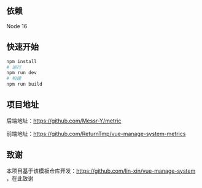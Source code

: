 

## 依赖

Node 16

## 快速开始

```bash
npm install
# 运行
npm run dev
# 构建
npm run build
```

## 项目地址

后端地址：https://github.com/Messr-Y/metric

前端地址：https://github.com/ReturnTmp/vue-manage-system-metrics


## 致谢

本项目基于该模板仓库开发：https://github.com/lin-xin/vue-manage-system  ，在此致谢


